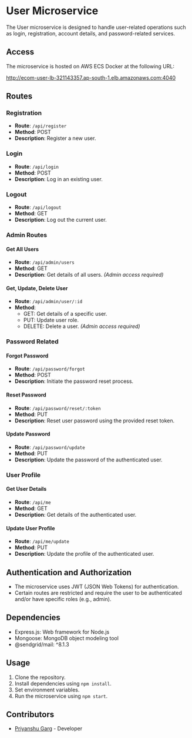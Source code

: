 # User Microservice

The User microservice is designed to handle user-related operations such as login, registration, account details, and password-related services.

## Access

The microservice is hosted on AWS ECS Docker at the following URL:

http://ecom-user-lb-321143357.ap-south-1.elb.amazonaws.com:4040



## Routes

### Registration

- **Route**: `/api/register`
- **Method**: POST
- **Description**: Register a new user.

### Login

- **Route**: `/api/login`
- **Method**: POST
- **Description**: Log in an existing user.

### Logout

- **Route**: `/api/logout`
- **Method**: GET
- **Description**: Log out the current user.

### Admin Routes

#### Get All Users

- **Route**: `/api/admin/users`
- **Method**: GET
- **Description**: Get details of all users. *(Admin access required)*

#### Get, Update, Delete User

- **Route**: `/api/admin/user/:id`
- **Method**: 
  - GET: Get details of a specific user.
  - PUT: Update user role.
  - DELETE: Delete a user. *(Admin access required)*

### Password Related

#### Forgot Password

- **Route**: `/api/password/forgot`
- **Method**: POST
- **Description**: Initiate the password reset process.

#### Reset Password

- **Route**: `/api/password/reset/:token`
- **Method**: PUT
- **Description**: Reset user password using the provided reset token.

#### Update Password

- **Route**: `/api/password/update`
- **Method**: PUT
- **Description**: Update the password of the authenticated user.

### User Profile

#### Get User Details

- **Route**: `/api/me`
- **Method**: GET
- **Description**: Get details of the authenticated user.

#### Update User Profile

- **Route**: `/api/me/update`
- **Method**: PUT
- **Description**: Update the profile of the authenticated user.

## Authentication and Authorization

- The microservice uses JWT (JSON Web Tokens) for authentication.
- Certain routes are restricted and require the user to be authenticated and/or have specific roles (e.g., admin).

## Dependencies

- Express.js: Web framework for Node.js
- Mongoose: MongoDB object modeling tool
- @sendgrid/mail: ^8.1.3

## Usage

1. Clone the repository.
2. Install dependencies using `npm install`.
3. Set environment variables.
4. Run the microservice using `npm start`.

## Contributors

- [Priyanshu Garg](#) - Developer
